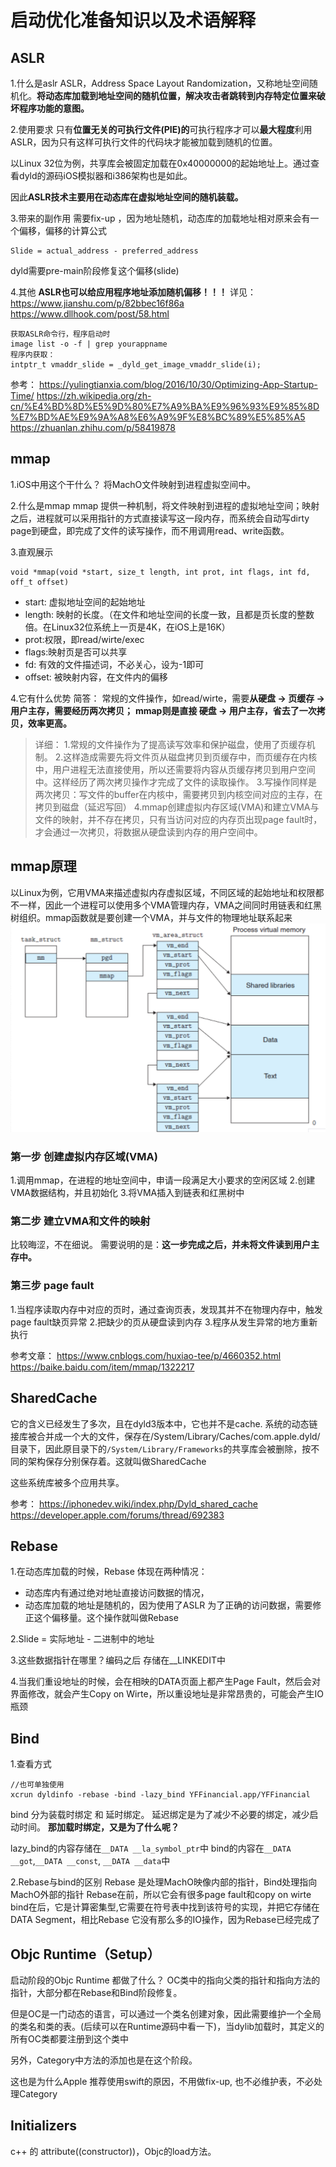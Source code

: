 # 启动优化准备知识以及术语解释

## ASLR
1.什么是aslr
ASLR，Address Space Layout Randomization，又称地址空间随机化。**将动态库加载到地址空间的随机位置，解决攻击者跳转到内存特定位置来破坏程序功能的意图。**

2.使用要求
只有**位置无关的可执行文件(PIE)的**可执行程序才可以**最大程度**利用ASLR，因为只有这样可执行文件的代码块才能被加载到随机的位置。

以Linux 32位为例，共享库会被固定加载在0x40000000的起始地址上。通过查看dyld的源码iOS模拟器和i386架构也是如此。

因此**ASLR技术主要用在动态库在虚拟地址空间的随机装载。**

3.带来的副作用
需要fix-up ，因为地址随机，动态库的加载地址相对原来会有一个偏移，偏移的计算公式
```
Slide = actual_address - preferred_address
```
dyld需要pre-main阶段修复这个偏移(slide)

4.其他
**ASLR也可以给应用程序地址添加随机偏移！！！**
详见：
https://www.jianshu.com/p/82bbec16f86a
https://www.dllhook.com/post/58.html
```
获取ASLR命令行，程序启动时
image list -o -f | grep yourappname
程序内获取：
intptr_t vmaddr_slide = _dyld_get_image_vmaddr_slide(i);
```


参考：
https://yulingtianxia.com/blog/2016/10/30/Optimizing-App-Startup-Time/
https://zh.wikipedia.org/zh-cn/%E4%BD%8D%E5%9D%80%E7%A9%BA%E9%96%93%E9%85%8D%E7%BD%AE%E9%9A%A8%E6%A9%9F%E8%BC%89%E5%85%A5
https://zhuanlan.zhihu.com/p/58419878

## mmap
1.iOS中用这个干什么？
将MachO文件映射到进程虚拟空间中。

2.什么是mmap
mmap 提供一种机制，将文件映射到进程的虚拟地址空间；映射之后，进程就可以采用指针的方式直接读写这一段内存，而系统会自动写dirty page到硬盘，即完成了文件的读写操作，而不用调用read、write函数。

3.直观展示
```
void *mmap(void *start, size_t length, int prot, int flags, int fd, off_t offset)
```
- start: 虚拟地址空间的起始地址
- length: 映射的长度。（在文件和地址空间的长度一致，且都是页长度的整数倍。在Linux32位系统上一页是4K，在iOS上是16K）
- prot:权限，即read/wirte/exec
- flags:映射页是否可以共享
- fd: 有效的文件描述词，不必关心，设为-1即可
- offset: 被映射内容，在文件内的偏移

4.它有什么优势
简答：
常规的文件操作，如read/wirte，需要**从硬盘 -> 页缓存 -> 用户主存，需要经历两次拷贝；**
**mmap则是直接 硬盘 -> 用户主存，省去了一次拷贝，效率更高。**

>详细：
1.常规的文件操作为了提高读写效率和保护磁盘，使用了页缓存机制。
2.这样造成需要先将文件页从磁盘拷贝到页缓存中，而页缓存在内核中，用户进程无法直接使用，所以还需要将内容从页缓存拷贝到用户空间中。这样经历了两次拷贝操作才完成了文件的读取操作。
3.写操作同样是两次拷贝：写文件的buffer在内核中，需要拷贝到内核空间对应的主存，在拷贝到磁盘（延迟写回）
4.mmap创建虚拟内存区域(VMA)和建立VMA与文件的映射，并不存在拷贝，只有当访问对应的内存页出现page fault时，才会通过一次拷贝，将数据从硬盘读到内存的用户空间中。

## mmap原理
以Linux为例，它用VMA来描述虚拟内存虚拟区域，不同区域的起始地址和权限都不一样，因此一个进程可以使用多个VMA管理内存，VMA之间同时用链表和红黑树组织。mmap函数就是要创建一个VMA，并与文件的物理地址联系起来
![VMA与虚拟地址空间](media/16422348949304/VMA%E4%B8%8E%E8%99%9A%E6%8B%9F%E5%9C%B0%E5%9D%80%E7%A9%BA%E9%97%B4.png)

### 第一步 创建虚拟内存区域(VMA)
1.调用mmap，在进程的地址空间中，申请一段满足大小要求的空闲区域
2.创建VMA数据结构，并且初始化
3.将VMA插入到链表和红黑树中

### 第二步 建立VMA和文件的映射
比较晦涩，不在细说。
需要说明的是：**这一步完成之后，并未将文件读到用户主存中。**

### 第三步 page fault
1.当程序读取内存中对应的页时，通过查询页表，发现其并不在物理内存中，触发page fault缺页异常
2.把缺少的页从硬盘读到内存
3.程序从发生异常的地方重新执行

参考文章：
https://www.cnblogs.com/huxiao-tee/p/4660352.html
https://baike.baidu.com/item/mmap/1322217


## SharedCache
它的含义已经发生了多次，且在dyld3版本中，它也并不是cache.
系统的动态链接库被合并成一个大的文件，保存在/System/Library/Caches/com.apple.dyld/目录下，因此原目录下的`/System/Library/Frameworks`的共享库会被删除，按不同的架构保存分别保存着。这就叫做SharedCache

这些系统库被多个应用共享。

参考：
https://iphonedev.wiki/index.php/Dyld_shared_cache
https://developer.apple.com/forums/thread/692383

## Rebase
1.在动态库加载的时候，Rebase 体现在两种情况：
- 动态库内有通过绝对地址直接访问数据的情况，
- 动态库加载的地址是随机的，因为使用了ASLR
为了正确的访问数据，需要修正这个偏移量。这个操作就叫做Rebase

2.Slide = 实际地址 - 二进制中的地址

3.这些数据指针在哪里？编码之后 存储在__LINKEDIT中

4.当我们重设地址的时候，会在相映的DATA页面上都产生Page Fault，然后会对界面修改，就会产生Copy on Wirte，所以重设地址是非常昂贵的，可能会产生IO瓶颈



## Bind
1.查看方式
```
//也可单独使用
xcrun dyldinfo -rebase -bind -lazy_bind YFFinancial.app/YFFinancial
```
bind 分为装载时绑定 和 延时绑定。
延迟绑定是为了减少不必要的绑定，减少启动时间。
**那加载时绑定，又是为了什么呢？**

lazy_bind的内容存储在`__DATA __la_symbol_ptr`中
bind的内容在`__DATA __got`,`__DATA __const`, `__DATA __data`中

2.Rebase与bind的区别
Rebase 是处理MachO映像内部的指针，Bind处理指向MachO外部的指针
Rebase在前，所以它会有很多page fault和copy on wirte
bind在后，它是计算密集型,它需要在符号表中找到该符号的实现，并把它存储在DATA Segment，相比Rebase 它没有那么多的IO操作，因为Rebase已经完成了


## Objc Runtime（Setup）
启动阶段的Objc Runtime 都做了什么？
OC类中的指向父类的指针和指向方法的指针，大部分都在Rebase和Bind阶段修复。

但是OC是一门动态的语言，可以通过一个类名创建对象，因此需要维护一个全局的类名和类的表。(后续可以在Runtime源码中看一下)，当dylib加载时，其定义的所有OC类都要注册到这个类中

另外，Category中方法的添加也是在这个阶段。

这也是为什么Apple 推荐使用swift的原因，不用做fix-up, 也不必维护表，不必处理Category

## Initializers
c++ 的 attribute((constructor))，Objc的load方法。
